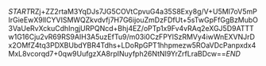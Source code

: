 $START$RZj+ZZ2rtaM3YqDJs7JG5COVtCpvuG4a35S8Exy8g/V+U5MI7oV5mPIrGieEwX9lICYVISMWQZkvdvfj7H7G6ijouZmDzFDfUt+5sTwGpFfGgBzMubO3VaUeRvXckuCdhIngjURPQNcd+Bhj4EZ/oPTp1x9Fv4vRAq2eXGJ5D9ATTTw1G16Cju2vR69RS9AIH3A5uzEfTu9/m03i0CzFPYlSzRMVy4iwWnEXVNJrDx2OMfZ4tq3PDXBUbdYBR4Tdhs+LDoRpGPT1hhpmezw5ROaVDcPanpxdx4MxL8vcorqd7+0qw9UufgzXA8rpINuyfph26NtNI9YrZrfLraBDcw==$END$